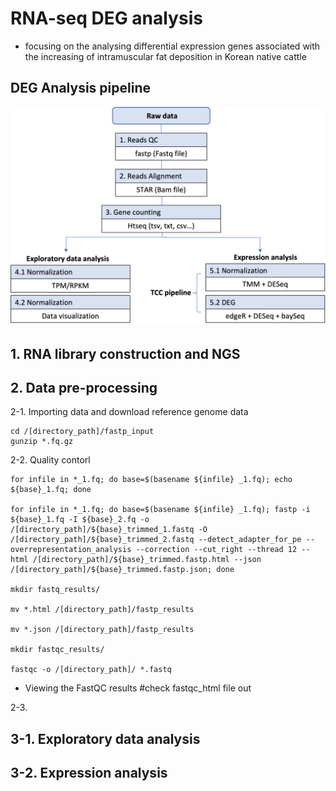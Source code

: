 # RNA-seq DEG analysis
  - focusing on the analysing differential expression genes associated with the increasing of intramuscular fat deposition in Korean native cattle

## DEG Analysis pipeline
![workflow](RNA-seq_pipeline.png)

## 1. RNA library construction and NGS

## 2. Data pre-processing
  2-1. Importing data and download reference genome data
```
cd /[directory_path]/fastp_input
gunzip *.fq.gz
```

  2-2. Quality contorl
```
for infile in *_1.fq; do base=$(basename ${infile} _1.fq); echo ${base}_1.fq; done

for infile in *_1.fq; do base=$(basename ${infile} _1.fq); fastp -i ${base}_1.fq -I ${base}_2.fq -o /[directory_path]/${base}_trimmed_1.fastq -O /[directory_path]/${base}_trimmed_2.fastq --detect_adapter_for_pe --overrepresentation_analysis --correction --cut_right --thread 12 --html /[directory_path]/${base}_trimmed.fastp.html --json /[directory_path]/${base}_trimmed.fastp.json; done

mkdir fastq_results/

mv *.html /[directory_path]/fastp_results

mv *.json /[directory_path]/fastp_results

mkdir fastqc_results/

fastqc -o /[directory_path]/ *.fastq
```  
  - Viewing the FastQC results #check fastqc_html file out

  2-3. 

## 3-1. Exploratory data analysis


## 3-2. Expression analysis

